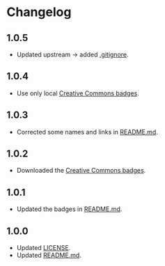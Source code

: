# Changelog

## 1.0.5

- Updated upstream $\rightarrow$ added [.gitignore](./.gitignore).

## 1.0.4

- Use only local [Creative Commons badges](./assets/images/icons/cc/).

## 1.0.3

- Corrected some names and links in [README.md](./README.md).

## 1.0.2

- Downloaded the [Creative Commons badges](./assets/images/icons/cc/).

## 1.0.1

- Updated the badges in [README.md](./README.md).

## 1.0.0

- Updated [LICENSE](./LICENSE).
- Updated [README.md](./README.md).
